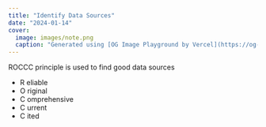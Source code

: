 ```yaml
---
title: "Identify Data Sources"
date: "2024-01-14"
cover:
  image: images/note.png
  caption: "Generated using [OG Image Playground by Vercel](https://og-playground.vercel.app/)"
---
```


ROCCC principle is used to find good data sources

* R eliable
* O riginal
* C omprehensive
* C urrent
* C ited
